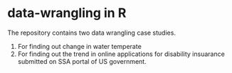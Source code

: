 # data-wrangling in R
 The repository contains two data wrangling case studies.
 1) For finding out change in water temperate
 2) For finding out the trend in online applications for disability insuarance submitted on SSA portal of US government.

